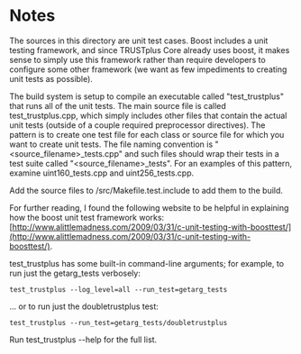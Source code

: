 # Notes
The sources in this directory are unit test cases.  Boost includes a
unit testing framework, and since TRUSTplus Core already uses boost, it makes
sense to simply use this framework rather than require developers to
configure some other framework (we want as few impediments to creating
unit tests as possible).

The build system is setup to compile an executable called "test_trustplus"
that runs all of the unit tests.  The main source file is called
test_trustplus.cpp, which simply includes other files that contain the
actual unit tests (outside of a couple required preprocessor
directives).  The pattern is to create one test file for each class or
source file for which you want to create unit tests.  The file naming
convention is "<source_filename>_tests.cpp" and such files should wrap
their tests in a test suite called "<source_filename>_tests".  For an
examples of this pattern, examine uint160_tests.cpp and
uint256_tests.cpp.

Add the source files to /src/Makefile.test.include to add them to the build.

For further reading, I found the following website to be helpful in
explaining how the boost unit test framework works:
[http://www.alittlemadness.com/2009/03/31/c-unit-testing-with-boosttest/](http://www.alittlemadness.com/2009/03/31/c-unit-testing-with-boosttest/).

test_trustplus has some built-in command-line arguments; for
example, to run just the getarg_tests verbosely:

    test_trustplus --log_level=all --run_test=getarg_tests

... or to run just the doubletrustplus test:

    test_trustplus --run_test=getarg_tests/doubletrustplus

Run  test_trustplus --help   for the full list.


